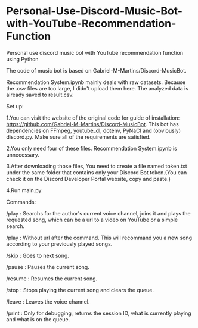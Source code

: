 # Personal-Use-Discord-Music-Bot-with-YouTube-Recommendation-Function

Personal use discord music bot with YouTube recommendation function using Python

The code of music bot is based on Gabriel-M-Martins/Discord-MusicBot.

Recommendation System.ipynb mainly deals with raw datasets. Because the .csv files are too large, I didn't upload them here. The analyzed data is already saved to result.csv.

Set up:

1.You can visit the website of the original code for guide of installation: https://github.com/Gabriel-M-Martins/Discord-MusicBot. This bot has dependencies on FFmpeg, youtube_dl, dotenv, PyNaCl and (obviously) discord.py. Make sure all of the requirements are satisfied.

2.You only need four of these files. Recommendation System.ipynb is unnecessary.

3.After downloading those files, You need to create a file named token.txt under the same folder that contains only your Discord Bot token.(You can check it on the Discord Developer Portal website, copy and paste.)

4.Run main.py

Commands:

/play : Searchs for the author's current voice channel, joins it and plays the requested song, which can be a url to a video on YouTube or a simple search.

/play : Without url after the command. This will recommand you a new song according to your previously played songs.

/skip : Goes to next song.

/pause : Pauses the current song.

/resume : Resumes the current song.

/stop : Stops playing the current song and clears the queue.

/leave : Leaves the voice channel.

/print : Only for debugging, returns the session ID, what is currently playing and what is on the queue.

